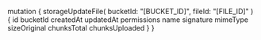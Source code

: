 mutation {
    storageUpdateFile(
        bucketId: "[BUCKET_ID]",
        fileId: "[FILE_ID]"
    ) {
        id
        bucketId
        createdAt
        updatedAt
        permissions
        name
        signature
        mimeType
        sizeOriginal
        chunksTotal
        chunksUploaded
    }
}
